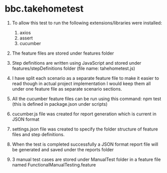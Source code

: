 # bbc.takehometest

1. To allow this test to run the following extensions/libraries were installed:
    1. axios 
    2. assert
    3. cucumber

2. The feature files are stored under features folder
3. Step definitions are written using JavaScript and stored under features/stepDefinitions folder (file name: tahehometest.js)
4. I have split each scenario as a separate feature file to make it easier to read though in actual project implementation I would keep them all under one feature file as separate scenario sections. 
5. All the cucumber feature files can be run using this command: npm test (this is defined in package.json under scripts)
6. cucumber.js file was created for report generation which is current in JSON format
7. settings.json file was created to specify the folder structure of feature files and step definitions. 
8. When the test is completed successfully a JSON format report file will be generated and saved under the reports folder

9. 3 manual test cases are stored under ManualTest folder in a feature file named FunctionalManualTesting.feature
